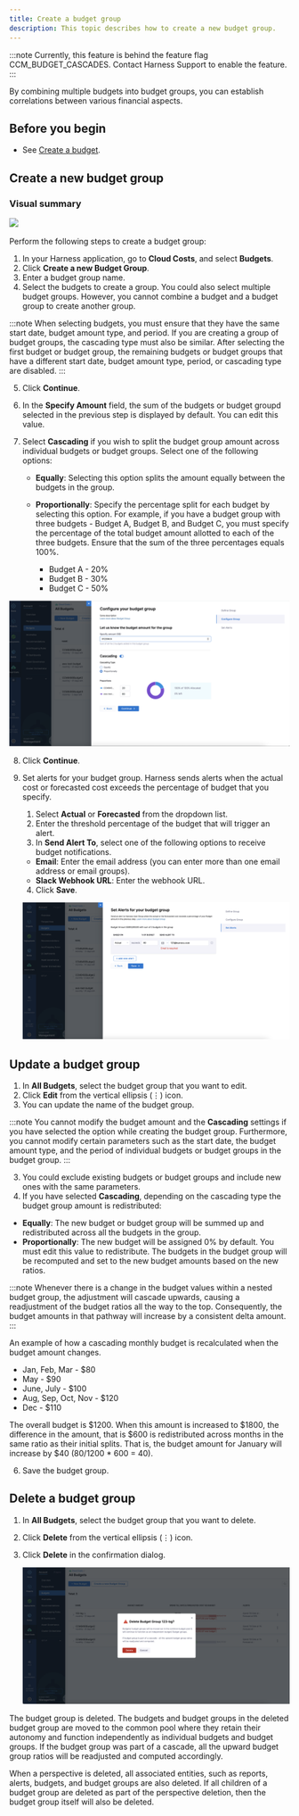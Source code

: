 ```yaml
---
title: Create a budget group
description: This topic describes how to create a new budget group.
---
```



:::note
Currently, this feature is behind the feature flag CCM_BUDGET_CASCADES. Contact Harness Support to enable the feature.
:::

By combining multiple budgets into budget groups, you can establish correlations between various financial aspects. 

## Before you begin

* See [Create a budget](./create-a-budget.md).

## Create a new budget group

### Visual summary

  ![](./static/create-budget-group.gif)


Perform the following steps to create a budget group:

1. In your Harness application, go to **Cloud Costs**, and select **Budgets**.
2. Click **Create a new Budget Group**.
3. Enter a budget group name.
4. Select the budgets to create a group. You could also select multiple budget groups. However, you cannot combine a budget and a budget group to create another group.

  
:::note
When selecting budgets, you must ensure that they have the same start date, budget amount type, and period. If you are creating a group of budget groups, the cascading type must also be similar. After selecting the first budget or budget group, the remaining budgets or budget groups that have a different start date, budget amount type, period, or cascading type are disabled.
:::

5. Click **Continue**.
6. In the **Specify Amount** field, the sum of the budgets or budget groupd selected in the previous step is displayed by default. You can edit this value.
7. Select **Cascading** if you wish to split the budget group amount across individual budgets or budget groups. Select one of the following options:

   - **Equally**: Selecting this option splits the amount equally between the budgets in the group.
   - **Proportionally**: Specify the percentage split for each budget by selecting this option. For example, if you have a budget group with three budgets - Budget A, Budget B, and Budget C, you must specify the percentage of the total budget amount allotted to each of the three budgets. Ensure that the sum of the three percentages equals 100%.
  
     - Budget A - 20%
     - Budget B - 30%
     - Budget C - 50%

  ![](./static/configure-budget-group.png)


8. Click **Continue**.
9. Set alerts for your budget group. Harness sends alerts when the actual cost or forecasted cost exceeds the percentage of budget that you specify.
   1. Select **Actual** or **Forecasted** from the dropdown list.
   2. Enter the threshold percentage of the budget that will trigger an alert.
   3. In **Send Alert To**, select one of the following options to receive budget notifications.
	-  **Email**: Enter the email address (you can enter more than one email address or email groups).
	-  **Slack Webhook URL**: Enter the webhook URL.
   4. Click **Save**. 

    ![](./static/set-alert-budget-group.png)

## Update a budget group

1. In **All Budgets**, select the budget group that you want to edit.
2. Click **Edit** from the vertical ellipsis (⋮) icon.
3. You can update the name of the budget group. 
  
:::note
You cannot modify the budget amount and the **Cascading** settings if you have selected the option while creating the budget group. Furthermore, you cannot modify certain parameters such as the start date, the budget amount type, and the period of individual budgets or budget groups in the budget group.
:::

3. You could exclude existing budgets or budget groups and include new ones with the same parameters.
4. If you have selected **Cascading**, depending on the cascading type the budget group amount is redistributed: 

  - **Equally**: The new budget or budget group will be summed up and redistributed across all the budgets in the group.
  - **Proportionally**: The new budget will be assigned 0% by default. You must edit this value to redistribute. The budgets in the budget group will be recomputed and set to the new budget amounts based on the new ratios.
  
:::note
  Whenever there is a change in the budget values within a nested budget group, the adjustment will cascade upwards, causing a readjustment of the budget ratios all the way to the top. Consequently, the budget amounts in that pathway will increase by a consistent delta amount.
:::

An example of how a cascading monthly budget is recalculated when the budget amount changes.

- Jan, Feb, Mar - $80
- May - $90
- June, July - $100
- Aug, Sep, Oct, Nov - $120
- Dec - $110

The overall budget is $1200. When this amount is increased to $1800, the difference in the amount, that is $600 is redistributed across months in the same ratio as their initial splits. That is, the budget amount for January will increase by $40 (80/1200 * 600 = 40).

6. Save the budget group.

## Delete a budget group

1. In **All Budgets**, select the budget group that you want to delete.
2. Click **Delete** from the vertical ellipsis (⋮) icon.
3. Click **Delete** in the confirmation dialog.

    ![](./static/delete-budget-group.png)

The budget group is deleted. The budgets and budget groups in the deleted budget group are moved to the common pool where they retain their autonomy and function independently as individual budgets and budget groups. If the budget group was part of a cascade, all the upward budget group ratios will be readjusted and computed accordingly. 

When a perspective is deleted, all associated entities, such as reports, alerts, budgets, and budget groups are also deleted. If all children of a budget group are deleted as part of the perspective deletion, then the budget group itself will also be deleted.



  
